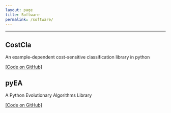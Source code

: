 ```yaml
---
layout: page
title: Software
permalink: /software/
---
```


---
<div class="pub">
  <h2>CostCla</h2>
  <p>An example-dependent cost-sensitive classification library in python</p>
  <a href='https://github.com/albahnsen/CostSensitiveClassification'>[Code on GitHub]</a>
</div>

<div class="pub">
  <h2>pyEA</h2>
  <p>A Python Evolutionary Algorithms Library</p>
  <a href='https://github.com/albahnsen/pyea'>[Code on GitHub]</a>
</div>

